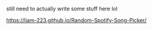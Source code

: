 still need to actually write some stuff here lol

https://liam-223.github.io/Random-Spotify-Song-Picker/
